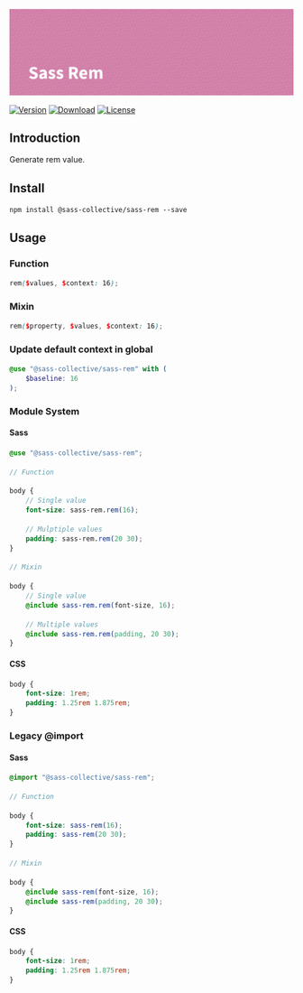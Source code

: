 ![Sass Rem](.repo/banner.png)

[![Version](https://flat.badgen.net/npm/v/@sass-collective/sass-rem)](https://www.npmjs.com/package/@sass-collective/sass-rem)
[![Download](https://flat.badgen.net/npm/dt/@sass-collective/sass-rem)](https://www.npmjs.com/package/@sass-collective/sass-rem)
[![License](https://flat.badgen.net/npm/license/@sass-collective/sass-rem)](https://www.npmjs.com/package/@sass-collective/sass-rem)

## Introduction

Generate rem value.

## Install

    npm install @sass-collective/sass-rem --save

## Usage

### Function

```scss
rem($values, $context: 16);
```

### Mixin

```scss
rem($property, $values, $context: 16);
```

### Update default context in global

```scss
@use "@sass-collective/sass-rem" with (
    $baseline: 16
);
```

### Module System

#### Sass

```scss
@use "@sass-collective/sass-rem";

// Function

body {
    // Single value
    font-size: sass-rem.rem(16);
    
    // Mulptiple values
    padding: sass-rem.rem(20 30);
}

// Mixin

body {
    // Single value
    @include sass-rem.rem(font-size, 16);
    
    // Multiple values
    @include sass-rem.rem(padding, 20 30);
}
```

#### CSS

```css
body {
    font-size: 1rem;
    padding: 1.25rem 1.875rem;
}
```

### Legacy @import

#### Sass

```scss
@import "@sass-collective/sass-rem";

// Function

body {
    font-size: sass-rem(16);
    padding: sass-rem(20 30);
}

// Mixin

body {
    @include sass-rem(font-size, 16);
    @include sass-rem(padding, 20 30);
}
```

#### CSS

```css
body {
    font-size: 1rem;
    padding: 1.25rem 1.875rem;
}
```
